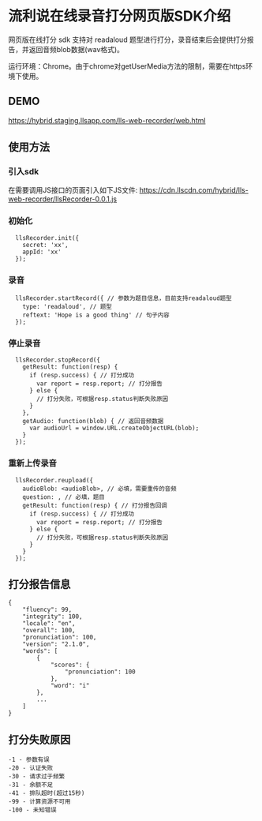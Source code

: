 # 流利说在线录音打分网页版SDK介绍
网页版在线打分 sdk 支持对 readaloud 题型进行打分，录音结束后会提供打分报告，并返回音频blob数据(wav格式)。

运行环境：Chrome。由于chrome对getUserMedia方法的限制，需要在https环境下使用。

## DEMO
https://hybrid.staging.llsapp.com/lls-web-recorder/web.html

## 使用方法
### 引入sdk
在需要调用JS接口的页面引入如下JS文件:  https://cdn.llscdn.com/hybrid/lls-web-recorder/llsRecorder-0.0.1.js

### 初始化
```
  llsRecorder.init({
    secret: 'xx',
    appId: 'xx'
  });
```

### 录音
```
  llsRecorder.startRecord({ // 参数为题目信息，目前支持readaloud题型
    type: 'readaloud', // 题型
    reftext: 'Hope is a good thing' // 句子内容
  });
```

### 停止录音
```
  llsRecorder.stopRecord({
    getResult: function(resp) {
      if (resp.success) { // 打分成功
        var report = resp.report; // 打分报告
      } else {
        // 打分失败，可根据resp.status判断失败原因
      }
    },
    getAudio: function(blob) { // 返回音频数据
      var audioUrl = window.URL.createObjectURL(blob);
    }
  });
```
### 重新上传录音
```
  llsRecorder.reupload({
    audioBlob: <audioBlob>, // 必填，需要重传的音频
    question: , // 必填，题目
    getResult: function(resp) { // 打分报告回调
      if (resp.success) { // 打分成功
        var report = resp.report; // 打分报告
      } else {
        // 打分失败，可根据resp.status判断失败原因
      }
    }
  });
```

## 打分报告信息
```
{
    "fluency": 99,
    "integrity": 100,
    "locale": "en",
    "overall": 100,
    "pronunciation": 100,
    "version": "2.1.0",
    "words": [
        {
            "scores": {
                "pronunciation": 100
            },
            "word": "i"
        },
        ...
    ]
}
```

## 打分失败原因
```
-1 - 参数有误
-20 - 认证失败
-30 - 请求过于频繁
-31 - 余额不足
-41 - 排队超时(超过15秒)
-99 - 计算资源不可用
-100 - 未知错误
```
